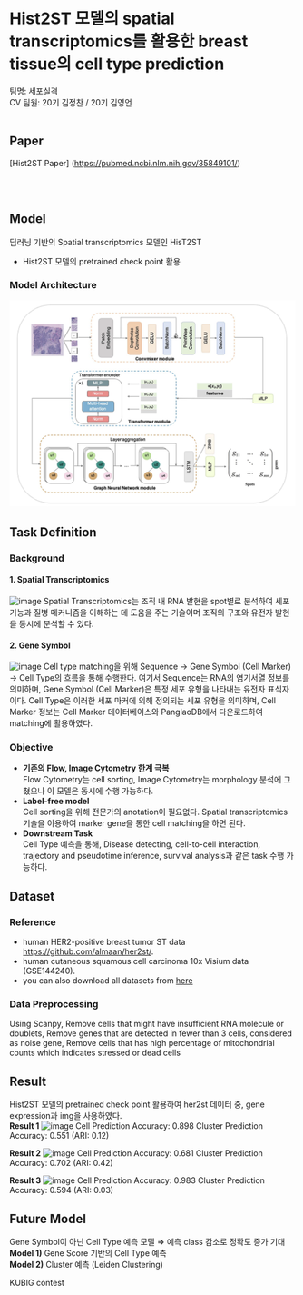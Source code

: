 # Hist2ST 모델의 spatial transcriptomics를 활용한 breast tissue의 cell type prediction
팀명: 세포실격
<br>
CV 팀원: 20기 김정찬 / 20기 김영언
<br>
<br>
## Paper
[Hist2ST Paper] (https://pubmed.ncbi.nlm.nih.gov/35849101/) 

<br>
<br>

## Model
딥러닝 기반의 Spatial transcriptomics 모델인 HisT2ST
- Hist2ST 모델의 pretrained check point 활용
### Model Architecture
<img src="https://github.com/aldadobi/Spatial-transcriptomics-with-breast-tissue/blob/main/image.png">

## Task Definition
### Background
#### 1. Spatial Transcriptomics  
![image](https://github.com/user-attachments/assets/b41c6953-7ea4-4dea-bdaa-57d3e6843a6f)
Spatial Transcriptomics는 조직 내 RNA 발현을 spot별로 분석하여 세포 기능과 질병 메커니즘을 이해하는 데 도움을 주는 기술이며 조직의 구조와 유전자 발현을 동시에 분석할 수 있다.
#### 2. Gene Symbol  
![image](https://github.com/user-attachments/assets/c069058c-4016-45b8-bdd9-99a9158df62d)
Cell type matching을 위해 Sequence → Gene Symbol (Cell Marker) → Cell Type의 흐름을 통해 수행한다. 여기서 Sequence는 RNA의 염기서열 정보를 의미하며, Gene Symbol (Cell Marker)은 특정 세포 유형을 나타내는 유전자 표식자이다. Cell Type은 이러한 세포 마커에 의해 정의되는 세포 유형을 의미하며, Cell Marker 정보는 Cell Marker 데이터베이스와 PanglaoDB에서 다운로드하여 matching에 활용하였다.

### Objective
- **기존의 Flow, Image Cytometry 한계 극복**  
  Flow Cytometry는 cell sorting, Image Cytometry는 morphology 분석에 그쳤으나 이 모델은 동시에 수행 가능하다.
- **Label-free model**  
  Cell sorting을 위해 전문가의 anotation이 필요없다. Spatial transcriptomics 기술을 이용하여 marker gene을 통한 cell matching을 하면 된다.
- **Downstream Task**  
  Cell Type 예측을 통해, Disease detecting, cell-to-cell interaction, trajectory and pseudotime inference, survival analysis과 같은 task 수행 가능하다.


## Dataset
### Reference
 -  human HER2-positive breast tumor ST data https://github.com/almaan/her2st/.
 -  human cutaneous squamous cell carcinoma 10x Visium data (GSE144240).
 -  you can also download all datasets from [here](https://www.synapse.org/#!Synapse:syn29738084/files/)

### Data Preprocessing
Using Scanpy, Remove cells that might have insufficient RNA molecule or doublets, Remove genes that are detected in fewer than 3 cells, considered as noise gene, Remove cells that has high percentage of mitochondrial counts which indicates stressed or dead cells

## Result
Hist2ST 모델의 pretrained check point 활용하여 her2st 데이터 중, gene expression과 img을 사용하였다.   
**Result 1**
![image](https://github.com/user-attachments/assets/729be57f-0aee-430b-a349-48f796af4cc1)
Cell Prediction Accuracy: 0.898
Cluster Prediction Accuracy: 0.551 (ARI: 0.12)

**Result 2**
![image](https://github.com/user-attachments/assets/c8a5bbf5-5ebc-4144-97ba-3dd30fd60677)
Cell Prediction Accuracy: 0.681
Cluster Prediction Accuracy: 0.702 (ARI: 0.42)

**Result 3**
![image](https://github.com/user-attachments/assets/c99255da-9258-41ad-8063-d793505f2500)
Cell Prediction Accuracy: 0.983
Cluster Prediction Accuracy: 0.594 (ARI: 0.03)

## Future Model
Gene Symbol이 아닌 Cell Type 예측 모델 ⇒ 예측 class 감소로 정확도 증가 기대
**Model 1)** Gene Score 기반의 Cell Type 예측  
**Model 2)** Cluster 예측 (Leiden Clustering)




KUBIG contest
